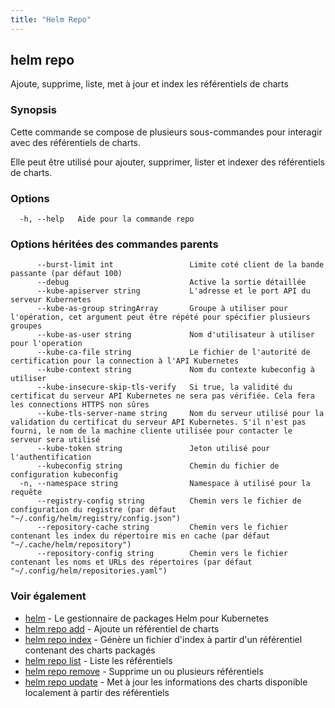 ```yaml
---
title: "Helm Repo"
---
```


## helm repo

Ajoute, supprime, liste, met à jour et index les référentiels de charts

### Synopsis

Cette commande se compose de plusieurs sous-commandes pour interagir avec des référentiels de charts.

Elle peut être utilisé pour ajouter, supprimer, lister et indexer des référentiels de charts.


### Options

```
  -h, --help   Aide pour la commande repo
```

### Options héritées des commandes parents

```
      --burst-limit int                 Limite coté client de la bande passante (par défaut 100)
      --debug                           Active la sortie détaillée
      --kube-apiserver string           L'adresse et le port API du serveur Kubernetes
      --kube-as-group stringArray       Groupe à utiliser pour l'opération, cet argument peut être répété pour spécifier plusieurs groupes
      --kube-as-user string             Nom d'utilisateur à utiliser pour l'operation
      --kube-ca-file string             Le fichier de l'autorité de certification pour la connection à l'API Kubernetes
      --kube-context string             Nom du contexte kubeconfig à utiliser
      --kube-insecure-skip-tls-verify   Si true, la validité du certificat du serveur API Kubernetes ne sera pas vérifiée. Cela fera les connections HTTPS non sûres
      --kube-tls-server-name string     Nom du serveur utilisé pour la validation du certificat du serveur API Kubernetes. S'il n'est pas fourni, le nom de la machine cliente utilisée pour contacter le serveur sera utilisé
      --kube-token string               Jeton utilisé pour l'authentification
      --kubeconfig string               Chemin du fichier de configuration kubeconfig
  -n, --namespace string                Namespace à utilisé pour la requête
      --registry-config string          Chemin vers le fichier de configuration du registre (par défaut "~/.config/helm/registry/config.json")
      --repository-cache string         Chemin vers le fichier contenant les index du répertoire mis en cache (par défaut "~/.cache/helm/repository")
      --repository-config string        Chemin vers le fichier contenant les noms et URLs des répertoires (par défaut "~/.config/helm/repositories.yaml")
```

### Voir également

* [helm](helm.md) - Le gestionnaire de packages Helm pour Kubernetes
* [helm repo add](helm_repo_add.md) - Ajoute un référentiel de charts
* [helm repo index](helm_repo_index.md) - Génère un fichier d'index à partir d'un référentiel contenant des charts packagés
* [helm repo list](helm_repo_list.md) - Liste les référentiels
* [helm repo remove](helm_repo_remove.md) - Supprime un ou plusieurs référentiels
* [helm repo update](helm_repo_update.md) - Met à jour les informations des charts disponible localement à partir des référentiels


